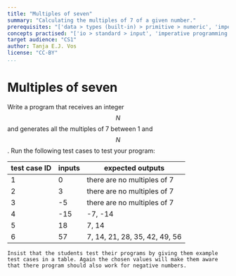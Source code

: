 ```yaml
---
title: "Multiples of seven"
summary: "Calculating the multiples of 7 of a given number."
prerequisites: "['data > types (built-in) > primitive > numeric', 'imperative programming > variables > variable declaration', 'expressions > operators > arithmetic operators']"
concepts practised: "['io > standard > input', 'imperative programming > variables > variable declaration', 'imperative programming > variables > assignment', 'control flow > loops']"
target audience: "CS1"
author: Tanja E.J. Vos
license: "CC-BY"
...
```


# Multiples of seven





Write a program that receives an integer $$N$$ and generates all the
multiples of 7 between 1 and $$N$$. Run the following test cases to
test your program:

**test case ID**  | **inputs** |  **expected outputs**              
--------------| --------| -------------------------------
1          |    0     |   there are no multiples of 7     
2          |    3     |   there are no multiples of 7     
3           |   -5   |    there are no multiples of 7     
4           |   -15   |   -7, -14                         
5           |   18   |    7, 14                           
6           |   57    |   7, 14, 21, 28, 35, 42, 49, 56   

```testruntile
Insist that the students test their programs by giving them example
test cases in a table. Again the chosen values will make them aware
that there program should also work for negative numbers.
```
